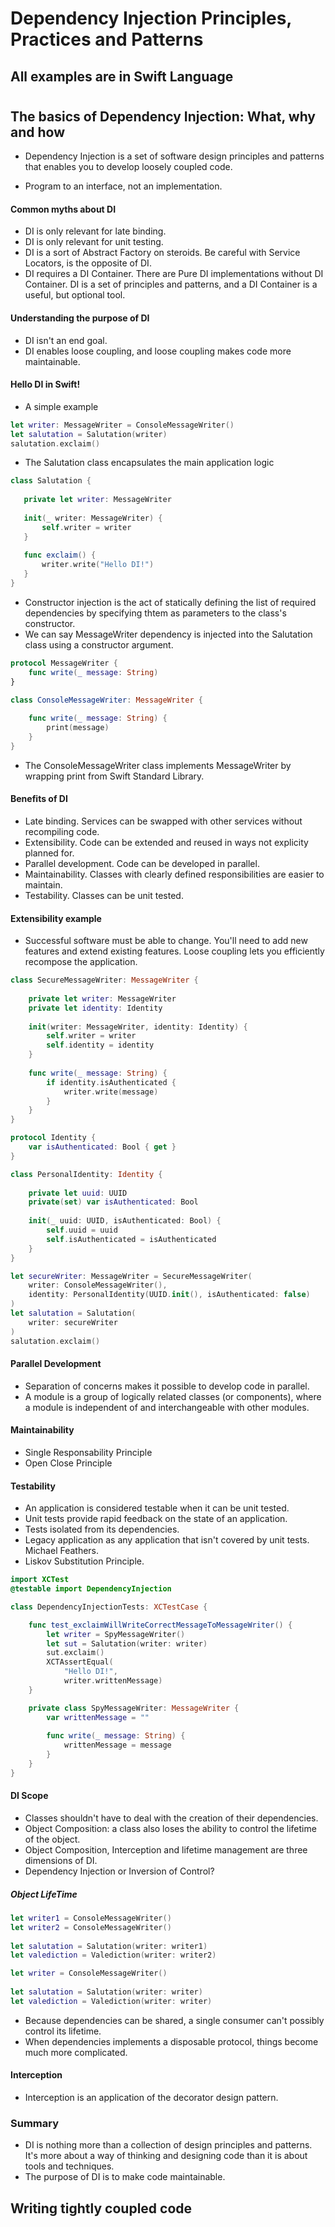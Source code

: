 # Dependency Injection Principles, Practices and Patterns

## All examples are in Swift Language
#

## The basics of Dependency Injection: What, why and how

 * Dependency Injection is a set of software design principles and patterns that enables you to develop loosely coupled code.  

 * Program to an interface, not an implementation.

 #### Common myths about DI

 * DI is only relevant for late binding.
 * DI is only relevant for unit testing.
 * DI is a sort of Abstract Factory on steroids. Be careful with Service Locators, is the opposite of DI.
 * DI requires a DI Container. There are Pure DI implementations without DI Container. DI is a set of principles and patterns, and a DI Container is a useful, but optional tool.

 #### Understanding the purpose of DI

 * DI isn't an end goal.
 * DI enables loose coupling, and loose coupling makes code more maintainable.

 #### Hello DI in Swift!

* A simple example

 ```swift
let writer: MessageWriter = ConsoleMessageWriter()
let salutation = Salutation(writer)
salutation.exclaim()
```

* The Salutation class encapsulates the main application logic

 ```swift
class Salutation {
    
    private let writer: MessageWriter
    
    init(_ writer: MessageWriter) {
        self.writer = writer
    }
    
    func exclaim() {
        writer.write("Hello DI!")
    }
}
```

* Constructor injection is the act of statically defining the list of required dependencies by specifying thtem as parameters to the class's constructor.
* We can say MessageWriter dependency is injected into the Salutation class using a constructor argument.

```swift
protocol MessageWriter {
    func write(_ message: String)
}

class ConsoleMessageWriter: MessageWriter {
    
    func write(_ message: String) {
        print(message)
    }
}
```

* The ConsoleMessageWriter class implements MessageWriter by wrapping print from Swift Standard Library.

#### Benefits of DI

* Late binding. Services can be swapped with other services without recompiling code.
* Extensibility. Code can be extended and reused in ways not explicity planned for.
* Parallel development. Code can be developed in parallel.
* Maintainability. Classes with clearly defined responsibilities are easier to maintain.
* Testability. Classes can be unit tested.

#### Extensibility example

* Successful software must be able to change. You'll need to add new features and extend existing features. Loose coupling lets you efficiently recompose the application.

```swift
class SecureMessageWriter: MessageWriter {
    
    private let writer: MessageWriter
    private let identity: Identity
    
    init(writer: MessageWriter, identity: Identity) {
        self.writer = writer
        self.identity = identity
    }
    
    func write(_ message: String) {
        if identity.isAuthenticated {
            writer.write(message)
        }
    }
}

protocol Identity {
    var isAuthenticated: Bool { get }
}

class PersonalIdentity: Identity {
    
    private let uuid: UUID
    private(set) var isAuthenticated: Bool
    
    init(_ uuid: UUID, isAuthenticated: Bool) {
        self.uuid = uuid
        self.isAuthenticated = isAuthenticated
    }
}
```

```swift
let secureWriter: MessageWriter = SecureMessageWriter(
    writer: ConsoleMessageWriter(),
    identity: PersonalIdentity(UUID.init(), isAuthenticated: false)
)
let salutation = Salutation(
    writer: secureWriter
)
salutation.exclaim()
```

#### Parallel Development

* Separation of concerns makes it possible to develop code in parallel.
* A module is a group of logically related classes (or components), where a module is independent of and interchangeable with other modules.

#### Maintainability

* Single Responsability Principle
* Open Close Principle

#### Testability

* An application is considered testable when it can be unit tested.
* Unit tests provide rapid feedback on the state of an application.
* Tests isolated from its dependencies.
* Legacy application as any application that isn't covered by unit tests. Michael Feathers.
* Liskov Substitution Principle.

```swift
import XCTest
@testable import DependencyInjection

class DependencyInjectionTests: XCTestCase {

    func test_exclaimWillWriteCorrectMessageToMessageWriter() {
        let writer = SpyMessageWriter()
        let sut = Salutation(writer: writer)
        sut.exclaim()
        XCTAssertEqual(
            "Hello DI!",
            writer.writtenMessage)
    }

    private class SpyMessageWriter: MessageWriter {
        var writtenMessage = ""
        
        func write(_ message: String) {
            writtenMessage = message
        }
    }
}
```


 #### DI Scope

* Classes shouldn't have to deal with the creation of their dependencies.
* Object Composition: a class also loses the ability to control the lifetime of the object.
* Object Composition, Interception and lifetime management are three dimensions of DI.
* Dependency Injection or Inversion of Control?

##### Object LifeTime

```swift
let writer1 = ConsoleMessageWriter()
let writer2 = ConsoleMessageWriter()
        
let salutation = Salutation(writer: writer1)
let valediction = Valediction(writer: writer2)
```

```swift
let writer = ConsoleMessageWriter()
        
let salutation = Salutation(writer: writer)
let valediction = Valediction(writer: writer)
```

* Because dependencies can be shared, a single consumer can't possibly control its lifetime.
* When dependencies implements a disposable protocol, things become much more complicated.

#### Interception

* Interception is an application of the decorator design pattern.

### Summary

* DI is nothing more than a collection of design principles and patterns. It's more about a way of thinking and designing code than it is about tools and techniques.
* The purpose of DI is to make code maintainable.

## Writing tightly coupled code